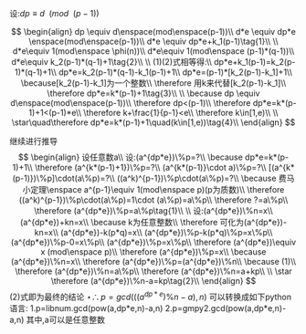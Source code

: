  设:$dp \equiv d\enspace(mod\enspace(p-1))$

$$
\begin{align}
dp \equiv d\enspace(mod\enspace(p-1))\\
d*e \equiv dp*e \enspace(mod\enspace(p-1))\\
d*e \equiv dp*e+k_1(p-1)\tag{1}\\
\\
d*e\equiv 1(mod\enspace \phi(n))\\
d*e\equiv 1(mod\enspace (p-1)*(q-1))\\
d*e\equiv k_2(p-1)*(q-1)+1\tag{2}\\
\\
(1)(2)式相等得:\\
dp*e+k_1(p-1)=k_2(p-1)*(q-1)+1\\
dp*e=k_2(p-1)*(q-1)-k_1(p-1)+1\\
dp*e=(p-1)*[k_2(p-1)-k_1]+1\\
\because[k_2(p-1)-k_1]为一个整数\\
\therefore 用k来代替[k_2(p-1)-k_1]\\
\therefore dp*e=k*(p-1)+1\tag{3}\\
\\
\because dp \equiv d\enspace(mod\enspace(p-1))\\
\therefore dp<(p-1)\\
\therefore dp*e=k*(p-1)+1<(p-1)*e\\
\therefore k+\frac{1}{p-1}<e\\
\therefore k\in[1,e)\\
\\
\star\quad\therefore dp*e=k*(p-1)+1\quad(k\in[1,e))\tag{4}\\
\end{align}
$$

继续进行推导
$$
\begin{align}
设任意数a\\
设:(a^{dp*e})\%p=?\\
\because dp*e=k*(p-1)+1\\
\therefore (a^{k*(p-1)+1})\%p=?\\
(a^{k*(p-1)}\cdot a)\%p=?\\
[(a^{k*(p-1)})\%p]\cdot(a\%p)=?\\
((a^k)^{p-1})\%p\cdot(a\%p)=?\\
\because 费马小定理\enspace a^{p-1}\equiv 1(mod\enspace p)(p为质数)\\
\therefore ((a^k)^{p-1})\%p\cdot(a\%p)=1\cdot (a\%p)=a\%p\\
\therefore ?=a\%p\\
\therefore (a^{dp*e})\%p=a\%p\tag{1}\\
\\
设:(a^{dp*e})\%n=x\\
(a^{dp*e})+kn=x\\
\because k为任意整数\\
\therefore 可化为(a^{dp*e})-kn=x\\
(a^{dp*e})-k(p*q)=x\\
(a^{dp*e})\%p-k(p*q)\%p=x\%p\\
(a^{dp*e})\%p-0=x\%p\\
(a^{dp*e})\%p=x\%p\\
\therefore (a^{dp*e})\equiv x (mod\enspace p)\\
\therefore (a^{dp*e})\%p=x\\
\because (a^{dp*e})\%n=x\\
\therefore (a^{dp*e})\%p=(a^{dp*e})\%n\\
\because (1)\\
\therefore (a^{dp*e})\%n=a\%p\\
\therefore (a^{dp*e})\%n=a+kp\\
\\
\star \therefore (a^{dp*e})\%n-a=kp\tag{2}\\
\end{align}
$$
(2)式即为最终的结论
$\star \therefore p=gcd(((a^{dp*e})\%n-a),n)$
可以转换成如下python语言:
1.p=libnum.gcd(pow(a,dp\*e,n)-a,n)
2.p=gmpy2.gcd(pow(a,dp\*e,n)-a,n)
其中,a可以是任意整数








